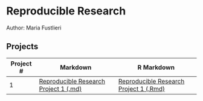 # Reproducible Research
Author: Maria Fustlieri <br />

## Projects 
Project # | Markdown | R Markdown
--- | --- | ---
1 |  [Reproducible Research Project 1 (.md)](https://github.com/DeftPenk/reproducibleresearch/blob/master/Project1/PA1_template.md) | [Reproducible Research Project 1 (.Rmd)](https://github.com/DeftPenk/reproducibleresearch/blob/master/Project1/PA1_template.Rmd)
